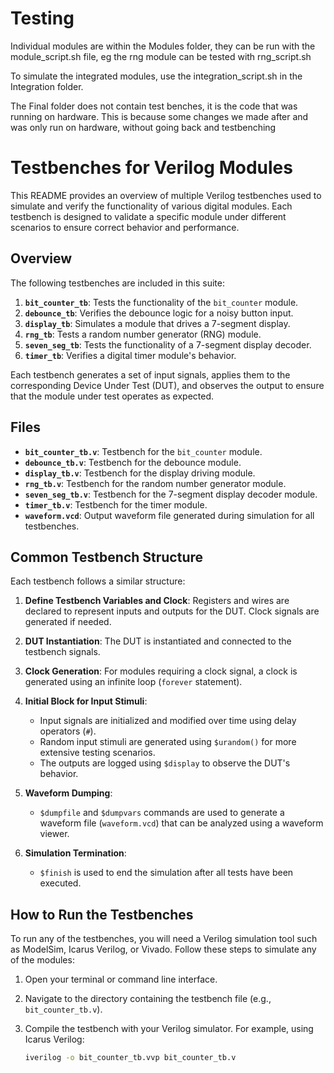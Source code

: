 # Testing

Individual modules are within the Modules folder, they can be run with the module_script.sh file, eg the rng module can be tested with rng_script.sh

To simulate the integrated modules, use the integration_script.sh in the Integration folder.

The Final folder does not contain test benches, it is the code that was running on hardware. This is because some changes we made after and was only run on hardware, without going back and testbenching

# Testbenches for Verilog Modules

This README provides an overview of multiple Verilog testbenches used to simulate and verify the functionality of various digital modules. Each testbench is designed to validate a specific module under different scenarios to ensure correct behavior and performance.

## Overview

The following testbenches are included in this suite:

1. **`bit_counter_tb`**: Tests the functionality of the `bit_counter` module.
2. **`debounce_tb`**: Verifies the debounce logic for a noisy button input.
3. **`display_tb`**: Simulates a module that drives a 7-segment display.
4. **`rng_tb`**: Tests a random number generator (RNG) module.
5. **`seven_seg_tb`**: Tests the functionality of a 7-segment display decoder.
6. **`timer_tb`**: Verifies a digital timer module's behavior.

Each testbench generates a set of input signals, applies them to the corresponding Device Under Test (DUT), and observes the output to ensure that the module under test operates as expected.

## Files

- **`bit_counter_tb.v`**: Testbench for the `bit_counter` module.
- **`debounce_tb.v`**: Testbench for the debounce module.
- **`display_tb.v`**: Testbench for the display driving module.
- **`rng_tb.v`**: Testbench for the random number generator module.
- **`seven_seg_tb.v`**: Testbench for the 7-segment display decoder module.
- **`timer_tb.v`**: Testbench for the timer module.
- **`waveform.vcd`**: Output waveform file generated during simulation for all testbenches.

## Common Testbench Structure

Each testbench follows a similar structure:

1. **Define Testbench Variables and Clock**: Registers and wires are declared to represent inputs and outputs for the DUT. Clock signals are generated if needed.

2. **DUT Instantiation**: The DUT is instantiated and connected to the testbench signals.

3. **Clock Generation**: For modules requiring a clock signal, a clock is generated using an infinite loop (`forever` statement).

4. **Initial Block for Input Stimuli**:
   - Input signals are initialized and modified over time using delay operators (`#`).
   - Random input stimuli are generated using `$urandom()` for more extensive testing scenarios.
   - The outputs are logged using `$display` to observe the DUT's behavior.

5. **Waveform Dumping**:
   - `$dumpfile` and `$dumpvars` commands are used to generate a waveform file (`waveform.vcd`) that can be analyzed using a waveform viewer.

6. **Simulation Termination**:
   - `$finish` is used to end the simulation after all tests have been executed.

## How to Run the Testbenches

To run any of the testbenches, you will need a Verilog simulation tool such as ModelSim, Icarus Verilog, or Vivado. Follow these steps to simulate any of the modules:

1. Open your terminal or command line interface.
2. Navigate to the directory containing the testbench file (e.g., `bit_counter_tb.v`).
3. Compile the testbench with your Verilog simulator. For example, using Icarus Verilog:

   ```bash
   iverilog -o bit_counter_tb.vvp bit_counter_tb.v


